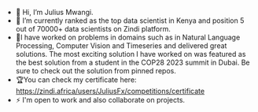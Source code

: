 - 👋 Hi, I’m Julius Mwangi.<br>
- 🌱 I’m currently ranked as the top data scientist in Kenya and position 5 out of 70000+ data scientists on Zindi platform.
- 🔬I have worked on problems in domains such as in Natural Language Processing, Computer Vision and Timeseries and delivered great solutions. The most exciting solution I have worked on was featured as the best solution from a student in the COP28 2023 summit in Dubai. Be sure to check out the solution from pinned repos.
- 🏆You can check my certificate here: https://zindi.africa/users/JuliusFx/competitions/certificate
- ⚡ I'm open to work and also collaborate on projects.
